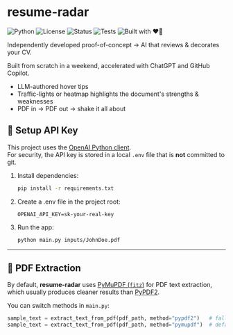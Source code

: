 # resume-radar

![Python](https://img.shields.io/badge/python-3.12-blue)
![License](https://img.shields.io/badge/license-MIT-green)
![Status](https://img.shields.io/badge/status-hackathon--MVP-orange)
![Tests](https://github.com/iainjclark/resume-radar/actions/workflows/tests.yml/badge.svg)
![Built with ❤️🤖](https://img.shields.io/badge/built%20with-%E2%9D%A4%EF%B8%8F%20%2B%20%F0%9F%A4%96-red)

Independently developed proof-of-concept → AI that reviews & decorates your CV.

Built from scratch in a weekend, accelerated with ChatGPT and GitHub Copilot.
- LLM-authored hover tips  
- Traffic-lights or heatmap highlights the document's strengths & weaknesses  
- PDF in → PDF out → shake it all about 

## 🔑 Setup API Key

This project uses the [OpenAI Python client](https://github.com/openai/openai-python).  
For security, the API key is stored in a local `.env` file that is **not** committed to git.

1. Install dependencies:
   ```bash
   pip install -r requirements.txt
   ```

2. Create a .env file in the project root:
   ```env
   OPENAI_API_KEY=sk-your-real-key
   ```

3. Run the app:
   ```bash
   python main.py inputs/JohnDoe.pdf
   ```

---

## 📄 PDF Extraction

By default, **resume-radar** uses [PyMuPDF (`fitz`)](https://pymupdf.readthedocs.io/) for PDF text extraction, which usually produces cleaner results than [PyPDF2](https://pypi.org/project/pypdf2/).  

You can switch methods in `main.py`:  
```python
sample_text = extract_text_from_pdf(pdf_path, method="pypdf2")   # fallback
sample_text = extract_text_from_pdf(pdf_path, method="pymupdf")  # default
```
